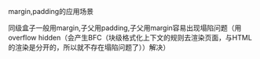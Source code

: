 margin,padding的应用场景

同级盒子一般用margin,子父用padding,子父用margin容易出现塌陷问题（用overflow hidden（会产生BFC（块级格式化上下文的规则去渲染页面，与HTML的渲染是分开的，所以就不存在塌陷问题了））解决）


